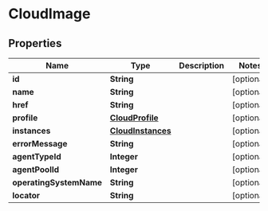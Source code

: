 
# CloudImage

## Properties
Name | Type | Description | Notes
------------ | ------------- | ------------- | -------------
**id** | **String** |  |  [optional]
**name** | **String** |  |  [optional]
**href** | **String** |  |  [optional]
**profile** | [**CloudProfile**](CloudProfile.md) |  |  [optional]
**instances** | [**CloudInstances**](CloudInstances.md) |  |  [optional]
**errorMessage** | **String** |  |  [optional]
**agentTypeId** | **Integer** |  |  [optional]
**agentPoolId** | **Integer** |  |  [optional]
**operatingSystemName** | **String** |  |  [optional]
**locator** | **String** |  |  [optional]



